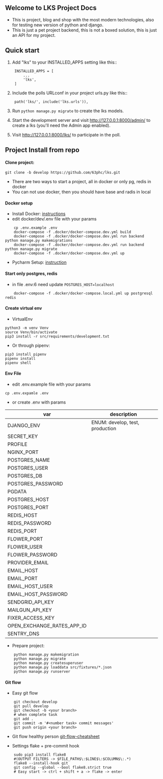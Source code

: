 ## Welcome to LKS Project Docs 
  - This is project, blog and shop with the most modern technologies, also for testing new version of python and django.
  - This is just a pet project backend, this is not a boxed solution, this is just an API for my project.

Quick start
-----------

1. Add "lks" to your INSTALLED_APPS setting like this::

        INSTALLED_APPS = [
            ...
            'lks',
        ]

2. Include the polls URLconf in your project urls.py like this::

        path('lks/', include('lks.urls')),

3. Run ``python manage.py migrate`` to create the lks models.

4. Start the development server and visit http://127.0.0.1:8000/admin/
   to create a lks (you'll need the Admin app enabled).

5. Visit http://127.0.0.1:8000/lks/ to participate in the poll.


Project Install from repo
------

#### Clone project: 
```
git clone -b develop https://github.com/63phc/lks.git
```

 - There are two ways to start a project, all in docker or only pg, redis in docker
 - You can not use docker, then you should have base and radis in local
 
#### Docker setup
 - Install Docker: [instructions](https://docs.docker.com/install/linux/docker-ce/ubuntu/#supported-storage-drivers) 
 - edit docker/dev/.env file with your params

```
    cp .env.example .env
    docker-compose -f .docker/docker-compose.dev.yml build
    docker-compose -f .docker/docker-compose.dev.yml run backend python manage.py makemigrations
    docker-compose -f .docker/docker-compose.dev.yml run backend python manage.py migrate
    docker-compose -f .docker/docker-compose.dev.yml up
```
 - Pycharm Setup: [instruction](https://www.jetbrains.com/help/pycharm/docker.html)

#### Start only postgres, redis

-  in file .env:6 need update `POSTGRES_HOST=localhost`

```
    docker-compose -f .docker/docker-compose.local.yml up postgresql redis
```

#### Create virtual env
- VirtualEnv
```
python3 -m venv Venv
source Venv/bin/activate 
pip3 install -r src/requirements/development.txt
```
- Or through pipenv:
```
pip3 install pipenv
pipenv install
pipenv shell
```

#### Env File

- edit .env.example file with your params

```
cp .env.expamle .env
```

- or create .env with params

| var | description |
| --- | --- |
| DJANGO_ENV|  ENUM: develop, test, production|
| SECRET_KEY| |
| PROFILE| |
| NGINX_PORT| |
| POSTGRES_NAME| |
| POSTGRES_USER| |
| POSTGRES_DB| |
| POSTGRES_PASSWORD| |
| PGDATA| |
| POSTGRES_HOST| |
| POSTGRES_PORT| |
| REDIS_HOST| |
| REDIS_PASSWORD| |
| REDIS_PORT| |
| FLOWER_PORT| |
| FLOWER_USER| |
| FLOWER_PASSWORD| |
| PROVIDER_EMAIL| |
| EMAIL_HOST| |
| EMAIL_PORT| |
| EMAIL_HOST_USER| |
| EMAIL_HOST_PASSWORD| |
| SENDGRID_API_KEY| |
| MAILGUN_API_KEY| |
| FIXER_ACCESS_KEY| |
| OPEN_EXCHANGE_RATES_APP_ID| |
| SENTRY_DNS| |



- Prepare project:

```
    python manage.py makemigration
    python manage.py migrate
    python manage.py createsuperuser
    python manage.py loaddata src/fixtures/*.json
    python manage.py runserver
```

#### Git flow

- Easy git flow

```
    git checkout develop
    git pull develop
    git checkout -b <your branch>
    # when complete task
    git add .
    git commit -m '#<number task> commit messages' 
    git push origin <your branch>
```

- Git flow healthy person
[git-flow-cheatsheet](https://danielkummer.github.io/git-flow-cheatsheet/)

 - Settings flake + pre-commit hook
 
``` 
    sudo pip3 install flake8
    #(OUTPUT FILTERS -> $FILE_PATH$\:$LINE$\:$COLUMN$\:.*)
    flake8 --install-hook git
    git config --global --bool flake8.strict true
    # Easy start -> ctrl + shift + a -> flake -> enter
```

